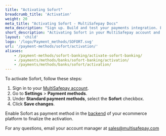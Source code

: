 ```yaml
---
title: "Activating Sofort"
breadcrumb_title: 'Activation'
weight: 20
meta_title: "Activating Sofort - MultiSafepay Docs"
meta_description: "Sign up. Build and test your payments integration. Explore our products and services. Use our API reference, SDKs, and wrappers. Get support."
short_description: "Activating Sofort in your MultiSafepay account and backend"
layout: 'child'
logo: '/logo/Payment_methods/SOFORT.svg'
url: '/payment-methods/sofort/activation/'
aliases: 
    - /payment-methods/sofort-banking/activate-sofort-banking/
    - /payments/methods/banks/sofort-banking/activation/
    - /payments/methods/banks/sofort/activation/
---
```


To activate Sofort, follow these steps:

1. Sign in to your [MultiSafepay account](https://merchant.multisafepay.com). 
2. Go to **Settings** > **Payment methods**.
3. Under **Standard payment methods**, select the **Sofort** checkbox.
3. Click **Save changes**.

Enable Sofort as payment method in the [backend](/getting-started/glossary/#backend) of your ecommerce platform to finalize the activation.

For any questions, email your account manager at <sales@multisafepay.com>

